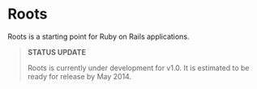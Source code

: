 Roots
=======================

Roots is a starting point for Ruby on Rails applications.

> **STATUS UPDATE**
>
> Roots is currently under development for v1.0. It is estimated to
> be ready for release by May 2014.
